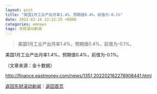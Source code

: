 ```yaml
---
layout: post
title: "美国1月工业产出月率1.4%，预期值0.4%，前值为-0.1%"
date: 2022-02-16 22:22:25 +0800
categories: emnews
tags: 东财滚动新闻
---
```

> 美国1月工业产出月率1.4%，预期值0.4%，前值为-0.1%。

<p>美国1月工业产出月率1.4%，预期值0.4%，前值为-0.1%。 </p><p class="em_media">（文章来源：金十数据）</p>

<http://finance.eastmoney.com/news/1351,202202162278908441.html>

[返回东财滚动新闻](//finews.withounder.com/emnews/)｜[返回首页](//finews.withounder.com/)